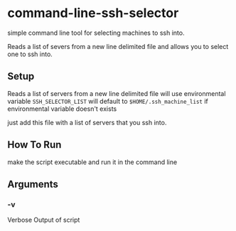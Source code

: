 # command-line-ssh-selector
simple command line tool for selecting machines to ssh into.

Reads a list of severs from a new line delimited file and allows you to select one to ssh into.  

## Setup
Reads a list of servers from a new line delimited file
will use environmental variable `SSH_SELECTOR_LIST`
will default to `$HOME/.ssh_machine_list` if environmental variable doesn't exists

just add this file with a list of servers that you ssh into.

## How To Run
make the script executable and run it in the command line

## Arguments

### -v
Verbose Output of script
